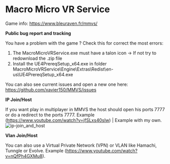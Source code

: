 # Macro Micro VR Service
Game info: https://www.bleuraven.fr/mmvs/

**Public bug report and tracking**

You have a problem with the game ? Check this for correct the most errors:
1. The MacroMicroVRService.exe must have a talon icon -> If not try to redownload the .zip file
2. Install the UE4PrereqSetup_x64.exe in folder MacroMicroVRService\Engine\Extras\Redist\en-us\UE4PrereqSetup_x64.exe

You can also see current issues and open a new one here: https://github.com/xavier150/MMVS/issues

**IP Join/Host**

If you want play in multiplayer in MMVS the host should open his ports 7777 or do a redirect to the ports 7777. Example (https://www.youtube.com/watch?v=jfSLxs40sIw) | Example with my own.
![ip-join_and_host](https://user-images.githubusercontent.com/7216958/154976344-ea492156-61a2-4927-bcb3-2dd6d113511c.jpg)

**Vlan Join/Host**

You can also use a Virtual Private Network (VPN) or VLAN like Hamachi, Tunngle or Evolve. Example (https://www.youtube.com/watch?v=nQfPh4GXMu8).

